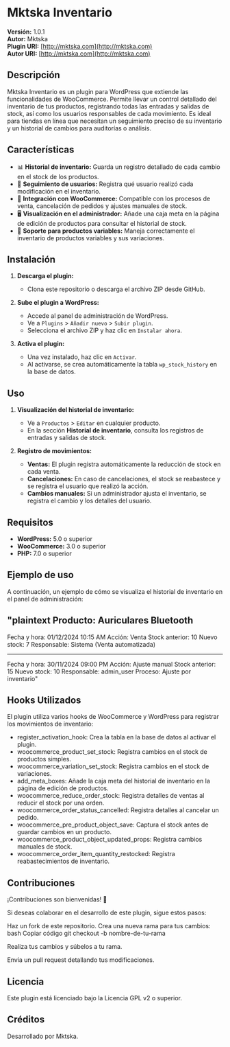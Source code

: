 # Mktska Inventario

**Versión:** 1.0.1  
**Autor:** Mktska  
**Plugin URI:** [http://mktska.com](http://mktska.com)  
**Autor URI:** [http://mktska.com](http://mktska.com)

## Descripción

Mktska Inventario es un plugin para WordPress que extiende las funcionalidades de WooCommerce. Permite llevar un control detallado del inventario de tus productos, registrando todas las entradas y salidas de stock, así como los usuarios responsables de cada movimiento. Es ideal para tiendas en línea que necesitan un seguimiento preciso de su inventario y un historial de cambios para auditorías o análisis.

## Características

- 📊 **Historial de inventario:** Guarda un registro detallado de cada cambio en el stock de los productos.
- 👤 **Seguimiento de usuarios:** Registra qué usuario realizó cada modificación en el inventario.
- 🛒 **Integración con WooCommerce:** Compatible con los procesos de venta, cancelación de pedidos y ajustes manuales de stock.
- 🖥️ **Visualización en el administrador:** Añade una caja meta en la página de edición de productos para consultar el historial de stock.
- 🔄 **Soporte para productos variables:** Maneja correctamente el inventario de productos variables y sus variaciones.

## Instalación

1. **Descarga el plugin:**
   - Clona este repositorio o descarga el archivo ZIP desde GitHub.

2. **Sube el plugin a WordPress:**
   - Accede al panel de administración de WordPress.
   - Ve a `Plugins` > `Añadir nuevo` > `Subir plugin`.
   - Selecciona el archivo ZIP y haz clic en `Instalar ahora`.

3. **Activa el plugin:**
   - Una vez instalado, haz clic en `Activar`.
   - Al activarse, se crea automáticamente la tabla `wp_stock_history` en la base de datos.

## Uso

1. **Visualización del historial de inventario:**
   - Ve a `Productos` > `Editar` en cualquier producto.
   - En la sección **Historial de inventario**, consulta los registros de entradas y salidas de stock.

2. **Registro de movimientos:**
   - **Ventas:** El plugin registra automáticamente la reducción de stock en cada venta.
   - **Cancelaciones:** En caso de cancelaciones, el stock se reabastece y se registra el usuario que realizó la acción.
   - **Cambios manuales:** Si un administrador ajusta el inventario, se registra el cambio y los detalles del usuario.

## Requisitos

- **WordPress:** 5.0 o superior
- **WooCommerce:** 3.0 o superior
- **PHP:** 7.0 o superior

## Ejemplo de uso

A continuación, un ejemplo de cómo se visualiza el historial de inventario en el panel de administración:

"plaintext
Producto: Auriculares Bluetooth
-------------------
Fecha y hora: 01/12/2024 10:15 AM
Acción: Venta
Stock anterior: 10
Nuevo stock: 7
Responsable: Sistema (Venta automatizada)

-------------------
Fecha y hora: 30/11/2024 09:00 PM
Acción: Ajuste manual
Stock anterior: 15
Nuevo stock: 10
Responsable: admin_user
Proceso: Ajuste por inventario"


## Hooks Utilizados
El plugin utiliza varios hooks de WooCommerce y WordPress para registrar los movimientos de inventario:

- register_activation_hook: Crea la tabla en la base de datos al activar el plugin.
- woocommerce_product_set_stock: Registra cambios en el stock de productos simples.
- woocommerce_variation_set_stock: Registra cambios en el stock de variaciones.
- add_meta_boxes: Añade la caja meta del historial de inventario en la página de edición de productos.
- woocommerce_reduce_order_stock: Registra detalles de ventas al reducir el stock por una orden.
- woocommerce_order_status_cancelled: Registra detalles al cancelar un pedido.
- woocommerce_pre_product_object_save: Captura el stock antes de guardar cambios en un producto.
- woocommerce_product_object_updated_props: Registra cambios manuales de stock.
- woocommerce_order_item_quantity_restocked: Registra reabastecimientos de inventario.

## Contribuciones
¡Contribuciones son bienvenidas! 🎉

Si deseas colaborar en el desarrollo de este plugin, sigue estos pasos:

Haz un fork de este repositorio.
Crea una nueva rama para tus cambios:
bash
Copiar código
git checkout -b nombre-de-tu-rama

Realiza tus cambios y súbelos a tu rama.

Envía un pull request detallando tus modificaciones.

## Licencia
Este plugin está licenciado bajo la Licencia GPL v2 o superior.

## Créditos
Desarrollado por Mktska.

